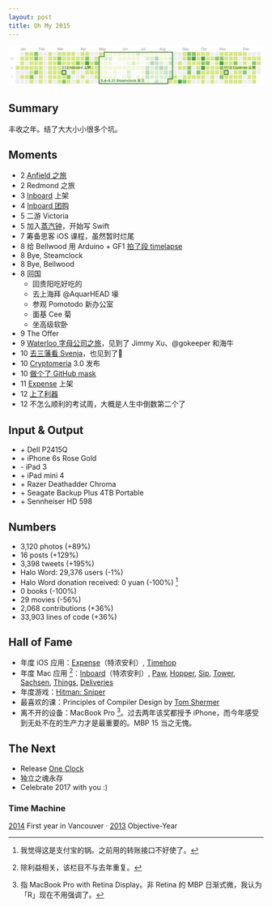 ```yaml
---
layout: post
title: Oh My 2015
---
```


<img class="contribution-graph" alt="Annotated GitHub Contribution Graph" src="/static/images/contribution-graph-2015.png">

## Summary

丰收之年。结了大大小小很多个坑。

<!-- more -->

## Moments

<ul class="moments">
<li><span class="month">2</span> <a href="https://www.flickr.com/photos/xhacker/albums/72157659440864559">Anfield 之旅</a></li>
<li><span class="month">2</span> Redmond 之旅</li>
<li><span class="month">3</span> <a href="http://inboardapp.com">Inboard</a> 上架</li>
<li><span class="month">4</span> <a href="http://zhuanlan.zhihu.com/pinapps/20009340">Inboard 团购</a></li>
<li><span class="month">5</span> 二游 Victoria</li>
<li><span class="month">5</span> 加入<a href="http://www.steamclock.com">蒸汽钟</a>，开始写 Swift</li>
<li><span class="month">7</span> 筹备思客 iOS 课程，虽然暂时烂尾</li>
<li><span class="month">8</span> 给 Bellwood 用 Arduino + GF1 <a href="https://www.youtube.com/watch?v=nnPqiy9vLyI">拍了段 timelapse</a></li>
<li><span class="month">8</span> Bye, Steamclock</li>
<li><span class="month">8</span> Bye, Bellwood</li>
<li><span class="month">8</span> 回国
    <ul>
        <li>回贵阳吃好吃的</li>
        <li>去上海拜 @AquarHEAD 壕</li>
        <li>参观 Pomotodo 新办公室</li>
        <li>面基 Cee 菊</li>
        <li>坐高级软卧</li>
    </ul>
</li>
<li><span class="month">9</span> The Offer</li>
<li><span class="month">9</span> <a href="https://www.flickr.com/photos/xhacker/albums/72157656805610573">Waterloo 字母公司之旅</a>，见到了 Jimmy Xu、@gokeeper 和海牛</li>
<li><span class="month">10</span> <a href="https://www.flickr.com/photos/xhacker/albums/72157659837320348">去三藩看 Svenja</a>，也见到了🍙</li>
<li><span class="month">10</span> <a href="https://itunes.apple.com/us/app/cryptomeria-learn-japanese/id652897313?ls=1&mt=8">Cryptomeria</a> 3.0 发布</li>
<li><span class="month">10</span> <a href="https://www.youtube.com/watch?v=3WraX_sw5rY">做个了 GitHub mask</a></li>
<li><span class="month">11</span> <a href="http://ela.build/expense">Expense</a> 上架</li>
<li><span class="month">12</span> <a href="http://liqi.io/liudongyuan/">上了利器</a></li>
<li><span class="month">12</span> 不怎么顺利的考试周，大概是人生中倒数第二个了</li>
</ul>

## Input & Output

<ul class="io">
<li>+ Dell P2415Q</li>
<li>+ iPhone 6s Rose Gold</li>
<li>- iPad 3</li>
<li>+ iPad mini 4</li>
<li>+ Razer Deathadder Chroma</li>
<li>+ Seagate Backup Plus 4TB Portable</li>
<li>+ Sennheiser HD 598</li>
</ul>

## Numbers

* 3,120 photos (+89%)
* 16 posts (+129%)  <!-- Xhacker’s Base 15, Moon Spica 1 -->
* 3,398 tweets (+195%)
* Halo Word: 29,376 users (-1%)
* Halo Word donation received: 0 yuan (-100%) [^2]
* 0 books (-100%)
* 29 movies (-56%)
* 2,068 contributions (+36%) <!-- 1,873 (GitHub) + 195 (Bitbucket commits) -->
* 33,903 lines of code (+36%) <!-- added - removed -->

<!--
Inboard = 10203 - 8307
TagListView = 1879 - 290
tweet_dht22 = 92 - 4
try_sinatra = 301 - 22
// Cryptomeria: negative
TEAChart = 348 - 158
quark_shell_mac = 2402 - 1207
White = 1258 - 29
Stargazer_iOS = 4128 - 966
Bunting = 8369 - 2243
Bunting.tmLanguage = 518 - 108

// Steamclock
// Using gitloc d0f48f: gitloc -v
HumanAPI = 599 - 363
// eventdj: negative
checkfront_mobile_ios = 12461 - 4025
arrowtop = 18852 - 9785
-->

## Hall of Fame

* 年度 iOS 应用：[Expense](http://ela.build/expense)（特浓安利）, [Timehop](http://timehop.com)
* 年度 Mac 应用 [^3]：[Inboard](http://inboardapp.com)（特浓安利）, [Paw](https://luckymarmot.com/paw), [Hopper](http://www.hopperapp.com), [Sip](http://theolabrothers.com), [Tower](http://www.git-tower.com/), [Sachsen](http://www.ccll1.net/sachsen/), [Things](https://culturedcode.com/things/), [Deliveries](http://junecloud.com/software/mac/deliveries.html)
* 年度游戏：[Hitman: Sniper](https://itunes.apple.com/us/app/hitman-sniper/id904278510?mt=8)
* 最喜欢的课：Principles of Compiler Design by [Tom Shermer](https://www.sfu.ca/computing/people/faculty/thomasshermer.html)
* 离不开的设备：MacBook Pro [^1]。过去两年该奖都授予 iPhone，而今年感受到无处不在的生产力才是最重要的。MBP 15 当之无愧。

## The Next

* Release [One Clock](http://ela.build/oneclock)
* 独立之魂永存
* Celebrate 2017 with you :)

### Time Machine

[2014](/2014/12/31/oh-my-2014.html) First year in Vancouver · [2013](/2013/12/30/oh-my-2013.html) Objective-Year

[^1]: 指 MacBook Pro with Retina Display。非 Retina 的 MBP 日渐式微，我认为「R」现在不用强调了。
[^2]: 我觉得这是支付宝的锅。之前用的转账接口不好使了。
[^3]: 除利益相关，该栏目不与去年重复。

<!-- 统计于 12.30 10:00 PST -->
